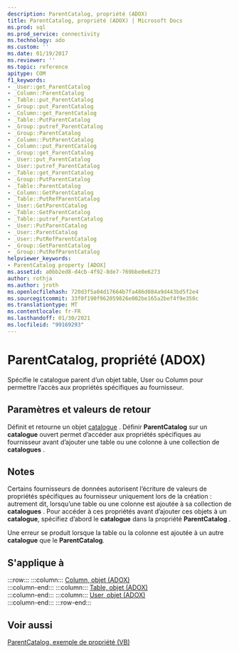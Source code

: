 ```yaml
---
description: ParentCatalog, propriété (ADOX)
title: ParentCatalog, propriété (ADOX) | Microsoft Docs
ms.prod: sql
ms.prod_service: connectivity
ms.technology: ado
ms.custom: ''
ms.date: 01/19/2017
ms.reviewer: ''
ms.topic: reference
apitype: COM
f1_keywords:
- _User::get_ParentCatalog
- _Column::ParentCatalog
- _Table::put_ParentCatalog
- _Group::put_ParentCatalog
- _Column::get_ParentCatalog
- _Table::PutParentCatalog
- _Group::putref_ParentCatalog
- _Group::ParentCatalog
- _Column::PutParentCatalog
- _Column::put_ParentCatalog
- _Group::get_ParentCatalog
- _User::put_ParentCatalog
- _User::putref_ParentCatalog
- _Table::get_ParentCatalog
- _Group::PutParentCatalog
- _Table::ParentCatalog
- _Column::GetParentCatalog
- _Table::PutRefParentCatalog
- _User::GetParentCatalog
- _Table::GetParentCatalog
- _Table::putref_ParentCatalog
- _User::PutParentCatalog
- _User::ParentCatalog
- _User::PutRefParentCatalog
- _Group::GetParentCatalog
- _Group::PutRefParentCatalog
helpviewer_keywords:
- ParentCatalog property [ADOX]
ms.assetid: a0bb2ed8-d4cb-4f92-8de7-769bbe0e6273
author: rothja
ms.author: jroth
ms.openlocfilehash: 720d3f5a04d17664b7fa486d084a9d443bd5f2e4
ms.sourcegitcommit: 33f0f190f962059826e002be165a2bef4f9e350c
ms.translationtype: MT
ms.contentlocale: fr-FR
ms.lasthandoff: 01/30/2021
ms.locfileid: "99169293"
---
```

# <a name="parentcatalog-property-adox"></a>ParentCatalog, propriété (ADOX)
Spécifie le catalogue parent d’un objet table, User ou Column pour permettre l’accès aux propriétés spécifiques au fournisseur.  
  
## <a name="settings-and-return-values"></a>Paramètres et valeurs de retour  
 Définit et retourne un objet [catalogue](./catalog-object-adox.md) . Définir **ParentCatalog** sur un **catalogue** ouvert permet d’accéder aux propriétés spécifiques au fournisseur avant d’ajouter une table ou une colonne à une collection de **catalogues** .  
  
## <a name="remarks"></a>Notes  
 Certains fournisseurs de données autorisent l’écriture de valeurs de propriétés spécifiques au fournisseur uniquement lors de la création : autrement dit, lorsqu’une table ou une colonne est ajoutée à sa collection de **catalogues** . Pour accéder à ces propriétés avant d’ajouter ces objets à un **catalogue**, spécifiez d’abord le **catalogue** dans la propriété **ParentCatalog** .  
  
 Une erreur se produit lorsque la table ou la colonne est ajoutée à un autre **catalogue** que le **ParentCatalog**.  
  
## <a name="applies-to"></a>S'applique à  

:::row:::
    :::column:::
        [Column, objet (ADOX)](./column-object-adox.md)  
    :::column-end:::
    :::column:::
        [Table, objet (ADOX)](./table-object-adox.md)  
    :::column-end:::
    :::column:::
        [User, objet (ADOX)](./user-object-adox.md)  
    :::column-end:::
:::row-end:::

## <a name="see-also"></a>Voir aussi  
 [ParentCatalog, exemple de propriété (VB)](./parentcatalog-property-example-vb.md)